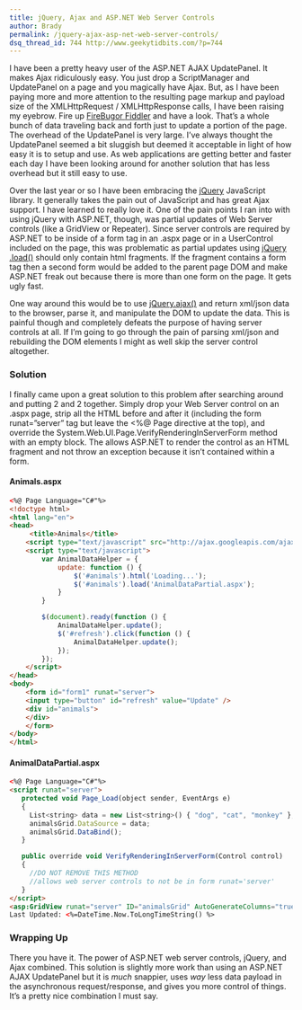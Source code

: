 ```yaml
---
title: jQuery, Ajax and ASP.NET Web Server Controls
author: Brady
permalink: /jquery-ajax-asp-net-web-server-controls/
dsq_thread_id: 744 http://www.geekytidbits.com/?p=744
---
```


I have been a pretty heavy user of the ASP.NET AJAX UpdatePanel. It makes Ajax ridiculously easy. You just drop a ScriptManager and UpdatePanel on a page and you magically have Ajax. But, as I have been paying more and more attention to the resulting page markup and payload size of the XMLHttpRequest / XMLHttpResponse calls, I have been raising my eyebrow. Fire up <a href=&#8221;http://getfirebug.com/&#8221; target=&#8221;_blank&#8221;>FireBugor <a href="http://www.fiddler2.com/fiddler2/" target="_blank">Fiddler</a> and have a look. That&#8217;s a whole bunch of data traveling back and forth just to update a portion of the page. The overhead of the UpdatePanel is very large. I&#8217;ve always thought the UpdatePanel seemed a bit sluggish but deemed it acceptable in light of how easy it is to setup and use. As web applications are getting better and faster each day I have been looking around for another solution that has less overhead but it still easy to use.

Over the last year or so I have been embracing the <a href="http://jquery.com/" target="_blank">jQuery</a> JavaScript library. It generally takes the pain out of JavaScript and has great Ajax support. I have learned to really love it. One of the pain points I ran into with using jQuery with ASP.NET, though, was partial updates of Web Server controls (like a GridView or Repeater). Since server controls are required by ASP.NET to be inside of a form tag in an .aspx page or in a UserControl included on the page, this was problematic as partial updates using <a href=&#8221;http://api.jquery.com/load/&#8221; target=&#8221;_blank&#8221;>jQuery .load()</a> should only contain html fragments. If the fragment contains a form tag then a second form would be added to the parent page DOM and make ASP.NET freak out because there is more than one form on the page. It gets ugly fast.

One way around this would be to use <a href="http://api.jquery.com/jQuery.ajax/" target="_blank">jQuery.ajax()</a> and return xml/json data to the browser, parse it, and manipulate the DOM to update the data. This is painful though and completely defeats the purpose of having server controls at all. If I&#8217;m going to go through the pain of parsing xml/json and rebuilding the DOM elements I might as well skip the server control altogether.

### Solution

I finally came upon a great solution to this problem after searching around and putting 2 and 2 together. Simply drop your Web Server control on an .aspx page, strip all the HTML before and after it (including the form runat=&#8221;server&#8221; tag but leave the <%@ Page directive at the top), and override the System.Web.UI.Page.VerifyRenderingInServerForm method with an empty block. The allows ASP.NET to render the control as an HTML fragment and not throw an exception because it isn&#8217;t contained within a form.

#### Animals.aspx

```html
<%@ Page Language="C#"%>
<!doctype html>
<html lang="en">
<head>
     <title>Animals</title>
    <script type="text/javascript" src="http://ajax.googleapis.com/ajax/libs/jquery/1.6.4/jquery.min.js"></script>
    <script type="text/javascript">
        var AnimalDataHelper = {
            update: function () {
                $('#animals').html('Loading...');
                $('#animals').load('AnimalDataPartial.aspx');
            }
        }

        $(document).ready(function () {
            AnimalDataHelper.update();
            $('#refresh').click(function () {
                AnimalDataHelper.update();
            });
        });
    </script>
</head>
<body>
    <form id="form1" runat="server">
    <input type="button" id="refresh" value="Update" />
    <div id="animals">
    </div>
    </form>
</body>
</html>
```

#### AnimalDataPartial.aspx

```html
<%@ Page Language="C#"%>
<script runat="server">
   protected void Page_Load(object sender, EventArgs e)
   {
     List<string> data = new List<string>() { "dog", "cat", "monkey" };
     animalsGrid.DataSource = data;
     animalsGrid.DataBind();
   }

   public override void VerifyRenderingInServerForm(Control control)
   {
     //DO NOT REMOVE THIS METHOD
     //allows web server controls to not be in form runat='server'
   }
</script>
<asp:GridView runat="server" ID="animalsGrid" AutoGenerateColumns="true"></asp:GridView>
Last Updated: <%=DateTime.Now.ToLongTimeString() %>
```

### Wrapping Up

There you have it. The power of ASP.NET web server controls, jQuery, and Ajax combined. This solution is slightly more work than using an ASP.NET AJAX UpdatePanel but it is <em>much</em> snappier, uses <em>way</em> less data payload in the asynchronous request/response, and gives you more control of things. It&#8217;s a pretty nice combination I must say.
